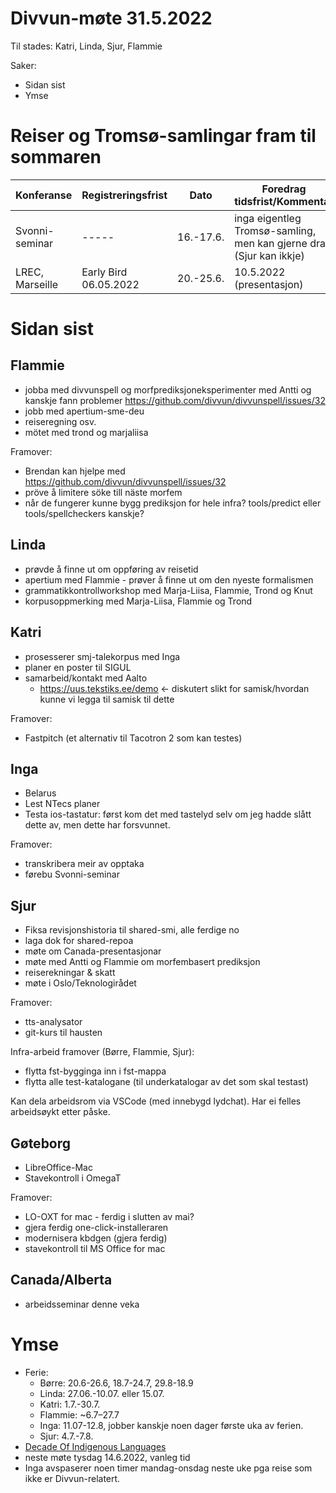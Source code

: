# Divvun-møte 31.5.2022

Til stades: Katri, Linda, Sjur, Flammie

Saker:

* Sidan sist
* Ymse

# Reiser og Tromsø-samlingar fram til sommaren

| Konferanse | Registreringsfrist | Dato            | Foredrag tidsfrist/Kommentar
| ---------- | ------------------ | --------------  | ------------------
| Svonni-seminar      | -----                 | 16.-17.6. | inga eigentleg Tromsø-samling, men kan gjerne dra (Sjur kan ikkje)
| LREC, Marseille     | Early Bird 06.05.2022 | 20.-25.6. | 10.5.2022 (presentasjon)

# Sidan sist

## Flammie

* jobba med divvunspell og morfprediksjoneksperimenter med Antti og kanskje fann problemer <https://github.com/divvun/divvunspell/issues/32>
* jobb med apertium-sme-deu
* reiseregning osv.
* mötet med trond og marjaliisa 

Framover:

* Brendan kan hjelpe med <https://github.com/divvun/divvunspell/issues/32>
* pröve å limitere söke till näste morfem
* når de fungerer kunne bygg prediksjon for hele infra? tools/predict eller tools/spellcheckers kanskje?

## Linda

* prøvde å finne ut om oppføring av reisetid
* apertium med Flammie - prøver å finne ut om den nyeste formalismen
* grammatikkontrollworkshop med Marja-Liisa, Flammie, Trond og Knut
* korpusoppmerking med Marja-Liisa, Flammie og Trond

## Katri

* prosesserer smj-talekorpus med Inga
* planer en poster til SIGUL
* samarbeid/kontakt med Aalto
    * https://uus.tekstiks.ee/demo <- diskutert slikt for samisk/hvordan kunne vi legga til samisk til dette

Framover:
* Fastpitch (et alternativ til Tacotron 2 som kan testes)

## Inga

* Belarus
* Lest NTecs planer
* Testa ios-tastatur: først kom det med tastelyd selv om jeg hadde slått dette av, men dette har forsvunnet. 

Framover:
* transkribera meir av opptaka
* førebu Svonni-seminar

## Sjur

* Fiksa revisjonshistoria til shared-smi, alle ferdige no
* laga dok for shared-repoa
* møte om Canada-presentasjonar
* møte med Antti og Flammie om morfembasert prediksjon
* reiserekningar & skatt
* møte i Oslo/Teknologirådet

Framover:

* tts-analysator
* git-kurs til hausten

Infra-arbeid framover (Børre, Flammie, Sjur):

* flytta fst-bygginga inn i fst-mappa
* flytta alle test-katalogane (til underkatalogar av det som skal testast)

Kan dela arbeidsrom via VSCode (med innebygd lydchat). Har ei felles arbeidsøykt etter påske.

## Gøteborg

* LibreOffice-Mac
* Stavekontroll i OmegaT

Framover:

* LO-OXT for mac - ferdig i slutten av mai?
* gjera ferdig one-click-installeraren
* modernisera kbdgen (gjera ferdig)
* stavekontroll til MS Office for mac

## Canada/Alberta

* arbeidsseminar denne veka

# Ymse

* Ferie:
    * Børre: 20.6-26.6, 18.7-24.7, 29.8-18.9
    * Linda: 27.06.-10.07. eller 15.07.
    * Katri: 1.7.-30.7.
    * Flammie: ~6.7–27.7
    * Inga: 11.07-12.8, jobber kanskje noen dager første uka av ferien.
    * Sjur: 4.7.-7.8.
* [Decade Of Indigenous Languages](https://fpcc.ca/stories/the-decade-of-indigenous-languages/)
* neste møte tysdag 14.6.2022, vanleg tid
* Inga avspaserer noen timer mandag-onsdag neste uke pga reise som ikke er Divvun-relatert.
